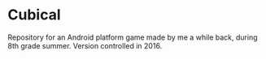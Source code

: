 # Cubical
Repository for an Android platform game made by me a while back, during 8th grade summer. Version controlled in 2016.
